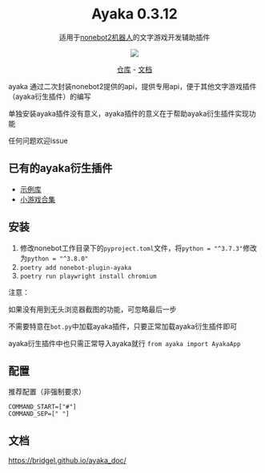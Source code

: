 <div align="center">

# Ayaka 0.3.12

适用于[nonebot2机器人](https://github.com/nonebot/nonebot2)的文字游戏开发辅助插件 

<img src="https://img.shields.io/badge/python-3.8%2B-blue">

[仓库](https://github.com/bridgeL/nonebot-plugin-ayaka) - 
[文档](https://bridgel.github.io/ayaka_doc/)

</div>

ayaka 通过二次封装nonebot2提供的api，提供专用api，便于其他文字游戏插件（ayaka衍生插件）的编写

单独安装ayaka插件没有意义，ayaka插件的意义在于帮助ayaka衍生插件实现功能

任何问题欢迎issue

## 已有的ayaka衍生插件

- [示例库](https://github.com/bridgeL/ayaka_plugins)
- [小游戏合集](https://github.com/bridgeL/nonebot-plugin-ayaka-games)

## 安装

1. 修改nonebot工作目录下的`pyproject.toml`文件，将`python = "^3.7.3"`修改为`python = "^3.8.0"`
2. `poetry add nonebot-plugin-ayaka` 
3. `poetry run playwright install chromium`

注意：

如果没有用到无头浏览器截图的功能，可忽略最后一步

不需要特意在`bot.py`中加载ayaka插件，只要正常加载ayaka衍生插件即可

ayaka衍生插件中也只需正常导入ayaka就行 `from ayaka import AyakaApp`

## 配置

推荐配置（非强制要求）
```
COMMAND_START=["#"]
COMMAND_SEP=[" "]
```

## 文档
https://bridgel.github.io/ayaka_doc/
